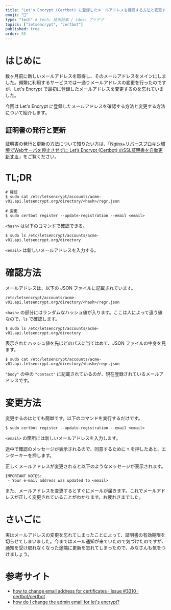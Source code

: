 ```yaml
---
title: "Let's Encrypt (Certbot) に登録したメールアドレスを確認する方法と変更する方法"
emoji: "👋"
type: "tech" # tech: 技術記事 / idea: アイデア
topics: ["letsencrypt", "certbot"]
published: true
order: 55
---
```


# はじめに
数ヶ月前に新しいメールアドレスを取得し、そのメールアドレスをメインにしました。頻繁に利用するサービスでは一通りメールアドレスの変更を行ったのですが、Let's Encrypt で最初に登録したメールアドレスを変更するのを忘れていました。

今回は Let's Encrypt に登録したメールアドレスを確認する方法と変更する方法について紹介します。

## 証明書の発行と更新
証明書の発行と更新の方法について知りたい方は、「[Nginx+リバースプロキシ環境でWebサーバを停止させずに Let’s Encrypt (Certbot) のSSL証明書を自動更新する](https://qiita.com/noraworld/items/a2b4a5fabd7bf6ca25e0)」をご覧ください。

# TL;DR
```
# 確認
$ sudo cat /etc/letsencrypt/accounts/acme-v01.api.letsencrypt.org/directory/<hash>/regr.json

# 変更
$ sudo certbot register --update-registration --email <email>
```

`<hash>` は以下のコマンドで確認できる。

```
$ sudo ls /etc/letsencrypt/accounts/acme-v01.api.letsencrypt.org/directory
```

`<email>` は新しいメールアドレスを入力する。

# 確認方法
メールアドレスは、以下の JSON ファイルに記載されています。

```
/etc/letsencrypt/accounts/acme-v01.api.letsencrypt.org/directory/<hash>/regr.json
```

`<hash>` の部分にはランダムなハッシュ値が入ります。ここは人によって違う値なので、`ls` で確認します。

```
$ sudo ls /etc/letsencrypt/accounts/acme-v01.api.letsencrypt.org/directory
```

表示されたハッシュ値を先ほどのパスに当てはめて、JSON ファイルの中身を見ます。

```
$ sudo cat /etc/letsencrypt/accounts/acme-v01.api.letsencrypt.org/directory/<hash>/regr.json
```

`"body"` の中の `"contact"` に記載されているのが、現在登録されているメールアドレスです。

# 変更方法
変更するのはとても簡単です。以下のコマンドを実行するだけです。

```
$ sudo certbot register --update-registration --email <email>
```

`<email>` の箇所には新しいメールアドレスを入力します。

途中で確認のメッセージが表示されるので、同意するために `Y` を押したあと、エンターキーを押します。

正しくメールアドレスが変更されると以下のようなメッセージが表示されます。

```
IMPORTANT NOTES:
 - Your e-mail address was updated to <email>
```

また、メールアドレスを変更するとすぐにメールが届きます。これでメールアドレスが正しく変更されていることがわかります。お疲れさまでした。

# さいごに
実はメールアドレスの変更を忘れてしまったことによって、証明書の有効期限を切らせてしまいました。今まではメール通知が来ていたので気づけたのですが、通知を受け取れなくなった途端に更新を忘れてしまったので、みなさんも気をつけましょう。

# 参考サイト
- [how to change email address for certificates · Issue #3310 · certbot/certbot](https://github.com/certbot/certbot/issues/3310)
- [how do I change the admin email for let's encrypt?](https://serverfault.com/questions/751079/how-do-i-change-the-admin-email-for-lets-encrypt)
